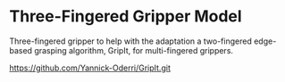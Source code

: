 # Three-Fingered Gripper Model
Three-fingered gripper to help with the adaptation a two-fingered edge-based grasping algorithm, GripIt, for multi-fingered grippers. 

https://github.com/Yannick-Oderri/GripIt.git
